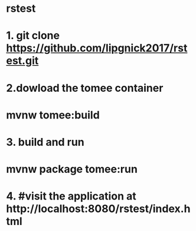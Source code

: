 # rstest


# 1. git clone  https://github.com/lipgnick2017/rstest.git 

# 2.dowload the tomee container
# mvnw tomee:build

# 3. build and run
#  mvnw package tomee:run

# 4. #visit the application at http://localhost:8080/rstest/index.html
